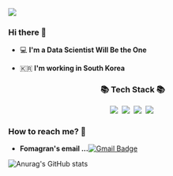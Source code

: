 <img src="https://capsule-render.vercel.app/api?type=waving&color=auto&height=300&section=header&text=Dong%20Hyun's%20portfolio&20fontSize=70&fontColor=FF0000" />


### Hi there 👋

 - 💻   **I'm a Data Scientist Will Be the One**    

 - 🇰🇷  **I'm working in South Korea**

<h3 align="center">📚 Tech Stack 📚</h3>
<p align="center">
 <img src="https://img.shields.io/badge/Python-3766AB?style=flat-square&logo=Python&logoColor=white"/></a>&nbsp
 <img src="https://img.shields.io/badge/Oracle-F80000?style=flat-square&logo=Oracle&logoColor=white"/></a>&nbsp
 <img src="https://img.shields.io/badge/R-276DC3?style=flat-square&logo=R&logoColor=white"/></a>&nbsp
 <img src="https://img.shields.io/badge/Adobe Illustrator-FF9A00?style=flat-square&logo=Adobe Illustrator&logoColor=white"/></a>&nbsp

### How to reach me? 🤔

-   **Fomagran's email ...**[![Gmail Badge](https://img.shields.io/badge/Gmail-d14836?style=flat-square&logo=Gmail&logoColor=white&link=mailto:ehdgus662@gmail.com)](mailto:ehdgus662@gmail.com)




![Anurag's GitHub stats](https://github-readme-stats.vercel.app/api?username=canh96&show_icons=true&theme=transparent)
